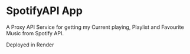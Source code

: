 # SpotifyAPI App

A Proxy API Service for getting my Current playing, Playlist and Favourite Music from Spotify API.

Deployed in Render
